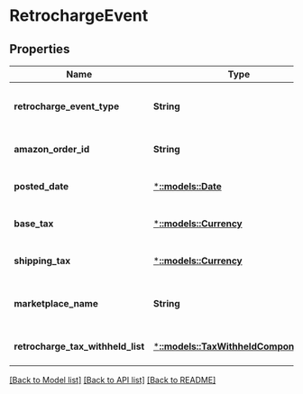 # RetrochargeEvent

## Properties
Name | Type | Description | Notes
------------ | ------------- | ------------- | -------------
**retrocharge_event_type** | **String** | The type of event.  Possible values:  * Retrocharge  * RetrochargeReversal | [optional] [default to null]
**amazon_order_id** | **String** | An Amazon-defined identifier for an order. | [optional] [default to null]
**posted_date** | [***::models::Date**](Date.md) | The date and time when the financial event was posted. | [optional] [default to null]
**base_tax** | [***::models::Currency**](Currency.md) | The base tax associated with the retrocharge event. | [optional] [default to null]
**shipping_tax** | [***::models::Currency**](Currency.md) | The shipping tax associated with the retrocharge event. | [optional] [default to null]
**marketplace_name** | **String** | The name of the marketplace where the retrocharge event occurred. | [optional] [default to null]
**retrocharge_tax_withheld_list** | [***::models::TaxWithheldComponentList**](TaxWithheldComponentList.md) | A list of information about taxes withheld. | [optional] [default to null]

[[Back to Model list]](../README.md#documentation-for-models) [[Back to API list]](../README.md#documentation-for-api-endpoints) [[Back to README]](../README.md)


